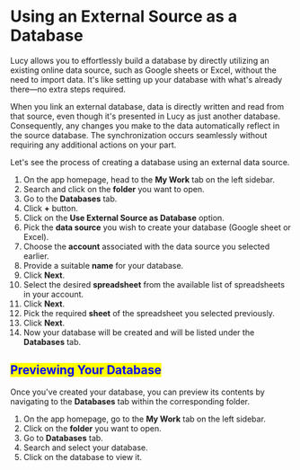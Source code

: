 # Using an External Source as a Database

Lucy allows you to effortlessly build a database by directly utilizing an existing online data source, such as Google sheets or Excel, without the need to import data. It's like setting up your database with what's already there—no extra steps required.

When you link an external database, data is directly written and read from that source, even though it's presented in Lucy as just another database. Consequently, any changes you make to the data automatically reflect in the source database. The synchronization occurs seamlessly without requiring any additional actions on your part.

Let's see the process of creating a database using an external data source.

1. On the app homepage, head to the **My Work** tab on the left sidebar.
2. Search and click on the **folder** you want to open.
3. Go to the **Databases** tab.
4. Click **+** button.
5. Click on the **Use External Source as Database** option.
6. Pick the **data source** you wish to create your database (Google sheet or Excel).
7. Choose the **account** associated with the data source you selected earlier.
8. Provide a suitable **name** for your database.
9. Click **Next**.
10. Select the desired **spreadsheet** from the available list of spreadsheets in your account.
11. Click **Next**.
12. Pick the required **sheet** of the spreadsheet you selected previously.
13. Click **Next**.
14. Now your database will be created and will be listed under the **Databases** tab.

## <mark style="color:blue;">Previewing Your Database</mark>

Once you've created your database, you can preview its contents by navigating to the **Databases** tab within the corresponding folder.

1. On the app homepage, go to the **My Work** tab on the left sidebar.
2. Click on the **folder** you want to open.
3. Go to **Databases** tab.
4. Search and select your database.
5. Click on the database to view it.
